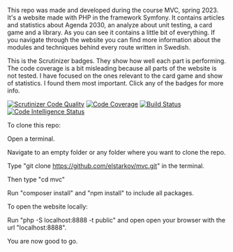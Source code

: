 
This repo was made and developed during the course MVC, spring 2023. It's a website made with PHP in the framework
Symfony. It contains articles and statistics about Agenda 2030, an analyze about unit testing, a card game and
a library. As you can see it contains a little bit of everything. If you navigate through the website you can find
more information about the modules and techniques behind every route written in Swedish.

This is the Scrutinizer badges. They show how well each part is performing. The code coverage is a bit misleading
because all parts of the website is not tested. I have focused on the ones relevant to the card game and show of
statistics. I found them most important. Click any of the badges for more info.

[![Scrutinizer Code Quality](https://scrutinizer-ci.com/g/elstarkov/mvc/badges/quality-score.png?b=main)](https://scrutinizer-ci.com/g/elstarkov/mvc/?branch=main)
[![Code Coverage](https://scrutinizer-ci.com/g/elstarkov/mvc/badges/coverage.png?b=main)](https://scrutinizer-ci.com/g/elstarkov/mvc/?branch=main)
[![Build Status](https://scrutinizer-ci.com/g/elstarkov/mvc/badges/build.png?b=main)](https://scrutinizer-ci.com/g/elstarkov/mvc/build-status/main)
[![Code Intelligence Status](https://scrutinizer-ci.com/g/elstarkov/mvc/badges/code-intelligence.svg?b=main)](https://scrutinizer-ci.com/code-intelligence)


To clone this repo:

Open a terminal.

Navigate to an empty folder or any folder where you want to clone the repo.

Type "git clone https://github.com/elstarkov/mvc.git" in the terminal.

Then type "cd mvc"

Run "composer install" and "npm install" to include all packages.

To open the website locally:

Run "php -S localhost:8888 -t public" and open open your browser with the url "localhost:8888".

You are now good to go.